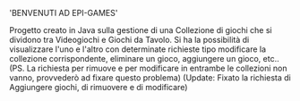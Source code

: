 
'BENVENUTI AD EPI-GAMES'

Progetto creato in Java sulla gestione di una Collezione di giochi che si dividono tra Videogiochi e Giochi da Tavolo.
Si ha la possibilità di visualizzare l'uno e l'altro con determinate richieste tipo modificare la collezione corrispondente, eliminare un gioco, aggiungere un gioco, etc..
(PS. La richiesta per rimuove e per modificare in entrambe le collezioni non vanno, provvederò ad fixare questo problema)
(Update: Fixato la richiesta di Aggiungere giochi, di rimuovere e di modificare)
